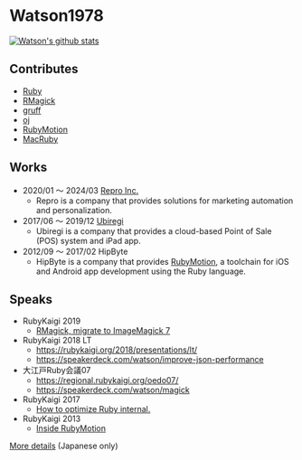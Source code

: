 # Watson1978

[![Watson's github stats](https://github-readme-stats.vercel.app/api?username=Watson1978)](https://github.com/Watson1978)

## Contributes
- [Ruby](https://github.com/ruby/ruby)
- [RMagick](https://github.com/rmagick/rmagick)
- [gruff](https://github.com/topfunky/gruff)
- [oj](https://github.com/ohler55/oj)
- [RubyMotion](https://github.com/hipbyte/RubyMotion)
- [MacRuby](https://github.com/MacRuby/MacRuby)

## Works
- 2020/01 〜 2024/03 [Repro Inc.](https://repro.io/)
  - Repro is a company that provides solutions for marketing automation and personalization.
- 2017/06 〜 2019/12 [Ubiregi](https://ubiregi.jp/)
  - Ubiregi is a company that provides a cloud-based Point of Sale (POS) system and iPad app.
- 2012/09 〜 2017/02 HipByte
  - HipByte is a company that provides [RubyMotion](http://www.rubymotion.com/), a toolchain for iOS and Android app development using the Ruby language.

## Speaks
- RubyKaigi 2019
  - [RMagick, migrate to ImageMagick 7](https://rubykaigi.org/2019/presentations/watson1978.html#apr18)
- RubyKaigi 2018 LT
  - https://rubykaigi.org/2018/presentations/lt/
  - https://speakerdeck.com/watson/improve-json-performance
- 大江戸Ruby会議07
  - https://regional.rubykaigi.org/oedo07/
  - https://speakerdeck.com/watson/magick
- RubyKaigi 2017
  - [How to optimize Ruby internal.](https://rubykaigi.org/2017/presentations/watson1978.html)
- RubyKaigi 2013
  - [Inside RubyMotion](https://rubykaigi.org/2013/talk/S22/)

[More details](https://www.wantedly.com/id/watson1978) (Japanese only)
